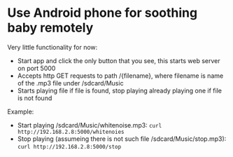 # Use Android phone for soothing baby remotely

Very little functionality for now:
* Start app and click the only button that you see, this starts web server on port 5000
* Accepts http GET requests to path /{filename}, where filename is name of the .mp3 file under /sdcard/Music
* Starts playing file if file is found, stop playing already playing one if file is not found

Example: 
* Start playing /sdcard/Music/whitenoise.mp3: `curl http://192.168.2.8:5000/whitenoies`
* Stop playing (assumeing there is not such file /sdcard/Music/stop.mp3): `curl http://192.168.2.8:5000/stop`
